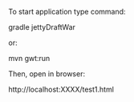 To start application type command:

gradle jettyDraftWar

or:

mvn gwt:run

Then, open in browser:

http://localhost:XXXX/test1.html